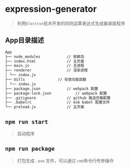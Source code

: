 # expression-generator
> 利用`Electron`技术开发的四则运算表达式生成器桌面程序

## App目录描述
```txt
App
├── node_modules 			// 依赖包
├── index.html 				// 主页面
├── main.js 				// 主进程
├── renderer 				// 渲染进程
│ └── index.js
├── Uitls 				// 存放功能函数
│ └── index.js
├── package.json 			// webpack 配置
├── package-lock.json 			// webpack 配置
├── .gitignore 				// github 推送忽略配置
├── .babelrc 				// es6 babel 配置文件
└── preload.js 				// 主页面
```

## `npm run start`
> 启动程序

## `npm run package`
> 打包生成 `.exe` 文件，可以通过 `cmd`命令行传参操作
